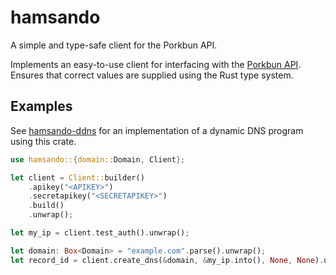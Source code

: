 # hamsando

A simple and type-safe client for the Porkbun API.

Implements an easy-to-use client for interfacing with the [Porkbun API].
Ensures that correct values are supplied using the Rust type system.

## Examples

See [hamsando-ddns] for an implementation of a dynamic DNS program using this crate.

```rust
use hamsando::{domain::Domain, Client};

let client = Client::builder()
    .apikey("<APIKEY>")
    .secretapikey("<SECRETAPIKEY>")
    .build()
    .unwrap();

let my_ip = client.test_auth().unwrap();

let domain: Box<Domain> = "example.com".parse().unwrap();
let record_id = client.create_dns(&domain, &my_ip.into(), None, None).unwrap();
```

[Porkbun API]: https://porkbun.com/api/json/v3/documentation
[hamsando-ddns]: https://github.com/FintasticMan/hamsando-ddns
